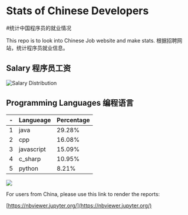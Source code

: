 # Stats of Chinese Developers
#统计中国程序员的就业情况

This repo is to look into Chinese Job website and make stats. 
根据招聘网站，统计程序员就业信息。

## Salary 程序员工资

![Salary Distribution](https://github.com/juwikuang/china_job_survey/blob/master/images/201904_salary_by_cities.png?raw=true)

## Programming Languages 编程语言

| - | Langueage       | Percentage |
|---|------------|--------|
| 1 | java       | 29.28% |
| 2 | cpp        | 16.08% |
| 3 | javascript | 15.09% |
| 4 | c_sharp    | 10.95% |
| 5 | python     | 8.21%  |

![](https://github.com/juwikuang/job_survey/blob/master/images/2019_04_pl_word_cloud.png?raw=true)

For users from China, please use this link to render the reports:

[https://nbviewer.jupyter.org/](https://nbviewer.jupyter.org/)

